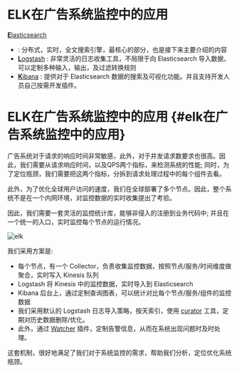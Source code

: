 # ELK在广告系统监控中的应用

[**E**lasticsearch](https://www.elastic.co/products/elasticsearch)

* : 分布式，实时，全文搜索引擎，最核心的部分，也是接下来主要介绍的内容
* [**L**ogstash](https://www.elastic.co/products/logstash)
  : 非常灵活的日志收集工具，不局限于向 Elasticsearch 导入数据，可以定制多种输入，输出，及过滤转换规则
* [**K**ibana](https://www.elastic.co/products/kibana)
  : 提供对于 Elasticsearch 数据的搜索及可视化功能。并且支持开发人员自己按需开发插件。

# ELK在广告系统监控中的应用 {#elk在广告系统监控中的应用}

广告系统对于请求的响应时间非常敏感，此外，对于并发请求数要求也很高。因此，我们需要从请求响应时间，以及QPS两个指标，来检测系统的性能; 同时，为了定位瓶颈，我们需要把这两个指标，分拆到请求处理过程中的每个组件去看。

此外，为了优化全球用户访问的速度，我们在全球部署了多个节点。因此，整个系统不是在一个内网环境，对监控数据的实时收集提出了考验。

因此，我们需要一套灵活的监控统计库，能够非侵入的注册到业务代码中; 并且在一个统一的入口，实时监控每个节点的运行情况。

![](https://cloud.githubusercontent.com/assets/839287/13384488/f2339846-ded0-11e5-8b62-368e9d4de3de.png "elk")

我们采用方案是:

* 每个节点，有一个 Collector，负责收集监控数据，按照节点/服务/时间维度做聚合，实时写入 Kinesis 队列
* Logstash 将 Kinesis 中的监控数据，实时导入到 Elasticsearch
* Kibana 后台上，通过定制查询图表，可以统计对比每个节点/服务/组件的监控数据
* 我们采用默认的 Logstash 日志导入策略，按天索引，使用
  [curator](https://www.elastic.co/guide/en/elasticsearch/client/curator/current/index.html)
  工具，定期对历史数据删除/优化。
* 此外，通过
  [Watcher](https://www.elastic.co/products/watcher)
  插件，定制告警信息，从而在系统出现问题时及时处理。

这套机制，很好地满足了我们对于系统监控的需求，帮助我们分析，定位优化系统瓶颈。



